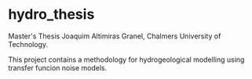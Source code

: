 # hydro_thesis
Master's Thesis Joaquim Altimiras Granel, Chalmers University of Technology.

This project contains a methodology for hydrogeological modelling using transfer funcion noise models.
